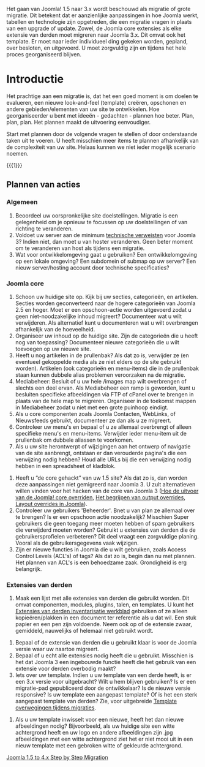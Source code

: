 <!-- Filename: Planning_Migration_-_Joomla_1.5_to_4 / Display title: Het plannen van een migratie - Joomla 1.5 naar 3 -->

Het gaan van Joomla! 1.5 naar 3.x wordt beschouwd als migratie of grote
migratie. Dit betekent dat er aanzienlijke aanpassingen in hoe Joomla
werkt, tabellen en technologie zijn opgetreden, die een migratie vragen
in plaats van een upgrade of update. Zowel, de Joomla core extensies als
elke extensie van derden moet migreren naar Joomla 3.x. Dit omvat ook
het template. Er moet naar ieder individueel ding gekeken worden,
gepland, over besloten, en uitgevoerd. U moet zorgvuldig zijn en tijdens
het hele proces georganiseerd blijven.

# Introductie

Het prachtige aan een migratie is, dat het een goed moment is om doelen
te evalueren, een nieuwe look-and-feel (template) creëren, opschonen en
andere gebieden/elementen van uw site te ontwikkelen. Hoe
georganiseerder u bent met ideeën - gedachten - plannen hoe beter. Plan,
plan, plan. Het plannen maakt de uitvoering eenvoudiger.

Start met plannen door de volgende vragen te stellen of door
onderstaande taken uit te voeren. U heeft misschien meer items te
plannen afhankelijk van de complexiteit van uw site. Helaas kunnen we
niet ieder mogelijk scenario noemen.

{{{1}}}

## Plannen van acties

### Algemeen

1.  Beoordeel uw oorspronkelijke site doelstellingen. Migratie is een
    gelegenheid om je opnieuw te focussen op uw doelstellingen of van
    richting te veranderen.
2.  Voldoet uw server aan de minimum
    <a href="http://www.joomla.org/about-joomla/technical-requirements.html"
    class="external text" target="_blank"
    rel="noreferrer noopener">technische verweisten</a> voor Joomla 3?
    Indien niet, dan moet u van hoster veranderen. Geen beter moment om
    te veranderen van host als tijdens een migratie.
3.  Wat voor ontwikkelomgeving gaat u gebruiken? Een ontwikkelomgeving
    op een lokale omgeving? Een subdomein of submap op uw server? Een
    nieuw server/hosting account door technische specificaties?

### Joomla core

1.  Schoon uw huidige site op. Kijk bij uw secties, categorieën, en
    artikelen. Secties worden geconverteerd naar de hogere categorieën
    van Joomla 2.5 en hoger. Moet er een opschoon-actie worden
    uitgevoerd zodat u geen niet-noodzakelijke inhoud migreert?
    Documenteer wat u wilt verwijderen. Als alternatief kunt u
    documenteren wat u wilt overbrengen afhankelijk van de hoeveelheid.
2.  Organiseer uw inhoud op de huidige site. Zijn de categorieën die u
    heeft nog van toepassing? Documenteer nieuwe categorieën die u wilt
    toevoegen op uw nieuwe site.
3.  Heeft u nog artikelen in de prullenbak? Als dat zo is, verwijder ze
    (en eventueel gekoppelde media als ze niet elders op de site
    gebruikt worden). Artikelen (ook categorieën en menu-items) die in
    de prullenbak staan kunnen dubbele alias problemen veroorzaken na de
    migratie.
4.  Mediabeheer: Besluit of u uw hele /images map wilt overbrengen of
    slechts een deel ervan. Als Mediabeheer een ramp is geworden, kunt u
    besluiten specifieke afbeeldingen via FTP of cPanel over te brengen
    in plaats van de hele map te migreren. Organiseer in de toekomst
    mappen in Mediabeheer zodat u niet met een grote puinhoop eindigt.
5.  Als u core componenten zoals Joomla Contacten, WebLinks, of
    Nieuwsfeeds gebruikt, documenteer ze dan als u ze migreert.
6.  Controleer uw menu's en bepaal of u ze allemaal overbrengt of alleen
    specifieke menu's en menu-items. Verwijder ieder menu-item uit de
    prullenbak om dubbele aliassen te voorkomen.
7.  Als u uw site herontwerpt of wijzigingen aan het ontwerp of
    navigatie van de site aanbrengt, ontstaan er dan verouderde pagina's
    die een verwijzing nodig hebben? Houd alle URLs bij die een
    verwijzing nodig hebben in een spreadsheet of kladblok.

<!-- -->

1.  Heeft u “de core gehackt” van uw 1.5 site? Als dat zo is, dan worden
    deze aanpassingen niet gemigreerd naar Joomla 3. U zult
    alternatieven willen vinden voor het hacken van de core van Joomla 3
    (<a
    href="https://docs.joomla.org/How_to_override_the_output_from_the_Joomla!_core"
    class="new"
    title="Special:MyLanguage/How to override the output from the Joomla! core (page does not exist)">Hoe
    de uitvoer van de Joomla! core overriden</a>, [Het begrijpen van
    output
    overrides](https://docs.joomla.org/Understanding_Output_Overrides "Special:MyLanguage/Understanding Output Overrides"),
    [Layout overrides in
    Joomla](https://docs.joomla.org/Layout_Overrides_in_Joomla "Special:MyLanguage/Layout Overrides in Joomla")).
2.  Controleer uw gebruikers 'Beheerder'. Bnet u van plan ze allemaal
    over te brengen? Is er een opschoon actie noodzakelijk? Misschien
    Super gebruikers die geen toegang meer moeten hebben of spam
    gebruikers die verwijderd moeten worden? Gebruikt u extensies van
    derden die de gebruikersprofielen verbeteren? Dit deel vraagt een
    zorgvuldige planing. Vooral als de gebruikersgegevens vaak wijzigen.
3.  Zijn er nieuwe functies in Joomla die u wilt gebruiken, zoals Access
    Control Levels (ACL's) of tags? Als dat zo is, begin dan nu met
    plannen. Het plannen van ACL's is een behoedzame zaak. Grondigheid
    is erg belangrijk.

### Extensies van derden

1.  Maak een lijst met alle extensies van derden die gebruikt worden.
    Dit omvat componenten, modules, plugins, talen, en templates. U kunt
    het <a
    href="https://docs.joomla.org/images/5/59/Third-Party_Extension_Inventory_Worksheet.pdf"
    class="external text" target="_blank"
    rel="noreferrer noopener">Extensies van derden inventarisatie
    werkblad</a> gebruiken of ze alleen kopieëren/plakken in een
    document ter referentie als u dat wil. Een stuk papier en een pen
    zijn voldoende. Neem ook op of de extensie zwaar, gemiddeld,
    nauwelijks of helemaal niet gebruikt wordt.

<!-- -->

1.  Bepaal of de extensie van derden die u gebruikt klaar is voor de
    Joomla versie waar uw naartoe migreert.
2.  Bepaal of u echt alle extensies nodig heeft die u gebruikt.
    Misschien is het dat Joomla 3 een ingebouwde functie heeft die het
    gebruik van een extensie voor derden overbodig maakt?
3.  Iets over uw template. Indien u uw template van een derde heeft, is
    er een 3.x versie voor uitgebracht? Wilt u hem blijven gebruiken? Is
    er een migratie-pad gepubliceerd door de ontwikkelaar? Is de nieuwe
    versie responsive? Is uw template een aangepast template? Of is het
    een sterk aangepast template van derden? Zie, voor uitgebreide
    [Template overwegingen tijdens
    migraties](https://docs.joomla.org/Template_Considerations_During_Migration "Special:MyLanguage/Template Considerations During Migration").

<!-- -->

1.  Als u uw template inwisselt voor een nieuwe, heeft het dan nieuwe
    afbeeldingen nodig? Bijvoorbeeld, als uw huidige site een witte
    achtergrond heeft en uw logo en andere afbeeldingen zijn .jpg
    afbeeldingen met een witte achtergrond ziet het er niet mooi uit in
    een nieuw template met een gebroken witte of gekleurde achtergrond.

<a
href="https://docs.joomla.org/Joomla_1.5_to_4.x_Step_by_Step_Migration"
id="content-button" class="button expand">Joomla 1.5 to 4.x Step by Step
Migration</a>
